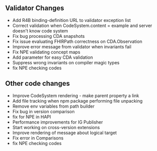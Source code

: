## Validator Changes

* Add R4B binding-definition URL to validator exception list
* Correct validation when CodeSystem.content = example and server doesn't know code system
* Fix bug processing CDA snapshots
* Fix issue evaluating FHIRPath correctness on CDA.Observation
* Improve error message from validator when invariants fail
* Fix NPE validating concept maps
* Add parameter for easy CDA validation
* Suppress wrong invariants on compiler magic types
* fix NPE checking codes

## Other code changes

* Improve CodeSystem rendering - make parent property a link
* Add file tracking when npm package performing file unpacking
* Remove env variables from path builder
* Fix bug in version comparison
* fix for NPE in HAPI
* Performance improvements for IG Publisher
* Start working on cross-version extensions
* Improve rendering of message about logical target
* Fix error in Comparisons
* fix NPE checking codes
